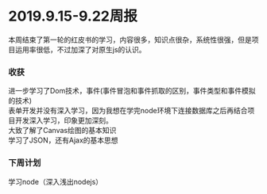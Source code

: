 # 2019.9.15-9.22周报
本周结束了第一轮的红皮书的学习，内容很多，知识点很杂，系统性很强，但是项目运用率很低，不过加深了对原生js的认识。
### 收获
进一步学习了Dom技术，事件(事件冒泡和事件抓取的区别，事件类型和事件模拟的技术)   
表单开发并没有深入学习，因为我想在学完node环境下连接数据库之后再结合项目开发深入学习，印象更加深刻。    
大致了解了Canvas绘图的基本知识  
学习了JSON，还有Ajax的基本思想  
### 下周计划
学习node（深入浅出nodejs）